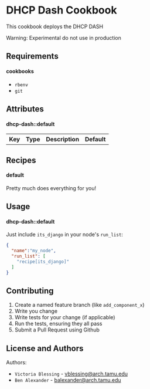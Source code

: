 DHCP Dash Cookbook
===================
This cookbook deploys the DHCP DASH

Warning: Experimental do not use in production

Requirements
------------

#### cookbooks
- `rbenv`
- `git`

Attributes
----------

#### dhcp-dash::default
<table>
  <tr>
    <th>Key</th>
    <th>Type</th>
    <th>Description</th>
    <th>Default</th>
  </tr>
</table>

Recipes
-------
#### default
Pretty much does everything for you!

Usage
-----
#### dhcp-dash::default
Just include `its_django` in your node's `run_list`:

```json
{
  "name":"my_node",
  "run_list": [
    "recipe[its_django]"
  ]
}
```

Contributing
------------

1. Create a named feature branch (like `add_component_x`)
2. Write you change
3. Write tests for your change (if applicable)
4. Run the tests, ensuring they all pass
5. Submit a Pull Request using Github

License and Authors
-------------------
Authors:

- `Victoria Blessing` - vblessing@arch.tamu.edu
- `Ben Alexander` - balexander@arch.tamu.edu

